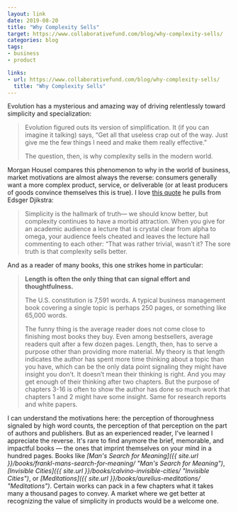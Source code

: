 ```yaml
---
layout: link
date: 2019-08-20
title: "Why Complexity Sells"
target: https://www.collaborativefund.com/blog/why-complexity-sells/
categories: blog
tags:
- business
- product

links:
- url: https://www.collaborativefund.com/blog/why-complexity-sells/
  title: "Why Complexity Sells"
---
```


Evolution has a mysterious and amazing way of driving relentlessly toward simplicity and specialization:

> Evolution figured outs its version of simplification. It (if you can imagine it talking) says, “Get all that useless crap out of the way. Just give me the few things I need and make them really effective.”
>
> The question, then, is why complexity sells in the modern world.

Morgan Housel compares this phenomenon to why in the world of business, market motivations are almost always the reverse: consumers generally want a more complex product, service, or deliverable (or at least producers of goods convince themselves this is true). I love [this quote](https://www.cs.utexas.edu/users/EWD/transcriptions/EWD08xx/EWD898.html "Threats to computing science") he pulls from Edsger Djikstra:

> Simplicity is the hallmark of truth— we should know better, but complexity continues to have a morbid attraction. When you give for an academic audience a lecture that is crystal clear from alpha to omega, your audience feels cheated and leaves the lecture hall commenting to each other: “That was rather trivial, wasn’t it? The sore truth is that complexity sells better.

And as a reader of many books, this one strikes home in particular:

> **Length is often the only thing that can signal effort and thoughtfulness.**
>
> The U.S. constitution is 7,591 words. A typical business management book covering a single topic is perhaps 250 pages, or something like 65,000 words.
>
> The funny thing is the average reader does not come close to finishing most books they buy. Even among bestsellers, average readers quit after a few dozen pages. Length, then, has to serve a purpose other than providing more material. My theory is that length indicates the author has spent more time thinking about a topic than you have, which can be the only data point signaling they might have insight you don’t. It doesn’t mean their thinking is right. And you may get enough of their thinking after two chapters. But the purpose of chapters 3-16 is often to show the author has done so much work that chapters 1 and 2 might have some insight. Same for research reports and white papers.

I can understand the motivations here: the perception of thoroughness signaled by high word counts, the perception of that perception on the part of authors and publishers. But as an experienced reader, I've learned I appreciate the reverse. It's rare to find anymore the brief, memorable, and impactful books — the ones that imprint themselves on your mind in a hundred pages. Books like _[Man's Search for Meaning]({{ site.url }}/books/frankl-mans-search-for-meaning/ "Man's Search for Meaning")_, _[Invisible Cities]({{ site.url }}/books/calvino-invisible-cities/ "Invisible Cities")_, or _[Meditations]({{ site.url }}/books/aurelius-meditations/ "Meditations")_. Certain works can pack in a few chapters what it takes many a thousand pages to convey. A market where we get better at recognizing the value of simplicity in products would be a welcome one. 
